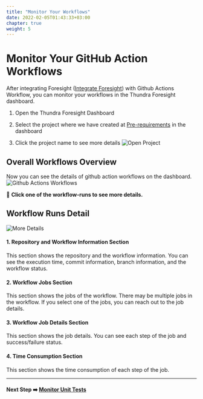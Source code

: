 ```yaml
---
title: "Monitor Your Workflows"
date: 2022-02-05T01:43:33+03:00
chapter: true
weight: 5
---
```


# Monitor Your GitHub Action Workflows

After integrating Foresight ([Integrate Foresight](/integrate-foresight/connect-github-workflow.html))  with Github Actions Workflow, you can monitor your workflows in the Thundra Foresight dashboard.

1. Open the Thundra Foresight Dashboard

2. Select the project where we have created at [Pre-requirements](/pre-requirements.html) in the dashboard

3. Click the project name to see more details
![Open Project](/images/monitor-workflow/01.png)


## Overall Workflows Overview

Now you can see the details of github action workflows on the dashboard.
![Github Actions Workflows](/images/monitor-workflow/02.png)

🚩 **Click one of the workflow-runs to see more details.**

## Workflow Runs Detail
![More Details](/images/monitor-workflow/04.png)


#### 1. Repository and Workflow Information Section
This section shows the repository and the workflow information. You can see the execution time, commit information, branch information, and the workflow status.

#### 2. Workflow Jobs Section
This section shows the jobs of the workflow. There may be multiple jobs in the workflow. If you select one of the jobs, you can reach out to the job details.

#### 3. Workflow Job Details Section
This section shows the job details. You can see each step of the job and success/failure status.

#### 4. Time Consumption Section
This section shows the time consumption of each step of the job.

---
#### Next Step :arrow_right: [Monitor Unit Tests](/monitor-test-results/unit-test.html)